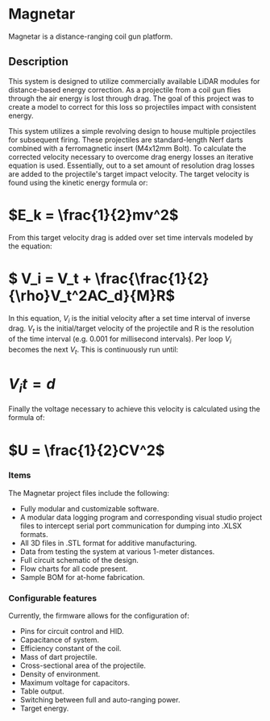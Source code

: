 # Magnetar
Magnetar is a distance-ranging coil gun platform.

## Description
This system is designed to utilize commercially available LiDAR modules for distance-based energy correction. As a projectile from a coil gun flies through the air energy is lost through drag. The goal of this project was to create a model to correct for this loss so projectiles impact with consistent energy.

This system utilizes a simple revolving design to house multiple projectiles for subsequent firing. These projectiles are standard-length Nerf darts combined with a ferromagnetic insert (M4x12mm Bolt). To calculate the corrected velocity necessary to overcome drag energy losses an iterative equation is used. Essentially, out to a set amount of resolution drag losses are added to the projectile's target impact velocity. The target velocity is found using the kinetic energy formula or: 

# $`E_k = \frac{1}{2}mv^2`$

From this target velocity drag is added over set time intervals modeled by the equation: 

# $` V_i = V_t + \frac{\frac{1}{2}{\rho}V_t^2AC_d}{M}R`$

In this equation, $`V_i`$ is the initial velocity after a set time interval of inverse drag. $`V_t`$ is the initial/target velocity of the projectile and R is the resolution of the time interval (e.g. 0.001 for millisecond intervals). Per loop $`V_i`$ becomes the next $`V_t`$. This is continuously run until:
# $`V_it = d`$

Finally the voltage necessary to achieve this velocity is calculated using the formula of: 
# $`U = \frac{1}{2}CV^2`$

### Items
The Magnetar project files include the following: 
- Fully modular and customizable software.
- A modular data logging program and corresponding visual studio project files to intercept serial port communication for dumping into .XLSX formats.
- All 3D files in .STL format for additive manufacturing.
- Data from testing the system at various 1-meter distances.
- Full circuit schematic of the design.
- Flow charts for all code present.
- Sample BOM for at-home fabrication.

### Configurable features
Currently, the firmware allows for the configuration of:
- Pins for circuit control and HID.
- Capacitance of system.
- Efficiency constant of the coil.
- Mass of dart projectile.
- Cross-sectional area of the projectile.
- Density of environment.
- Maximum voltage for capacitors.
- Table output.
- Switching between full and auto-ranging power.
- Target energy.


